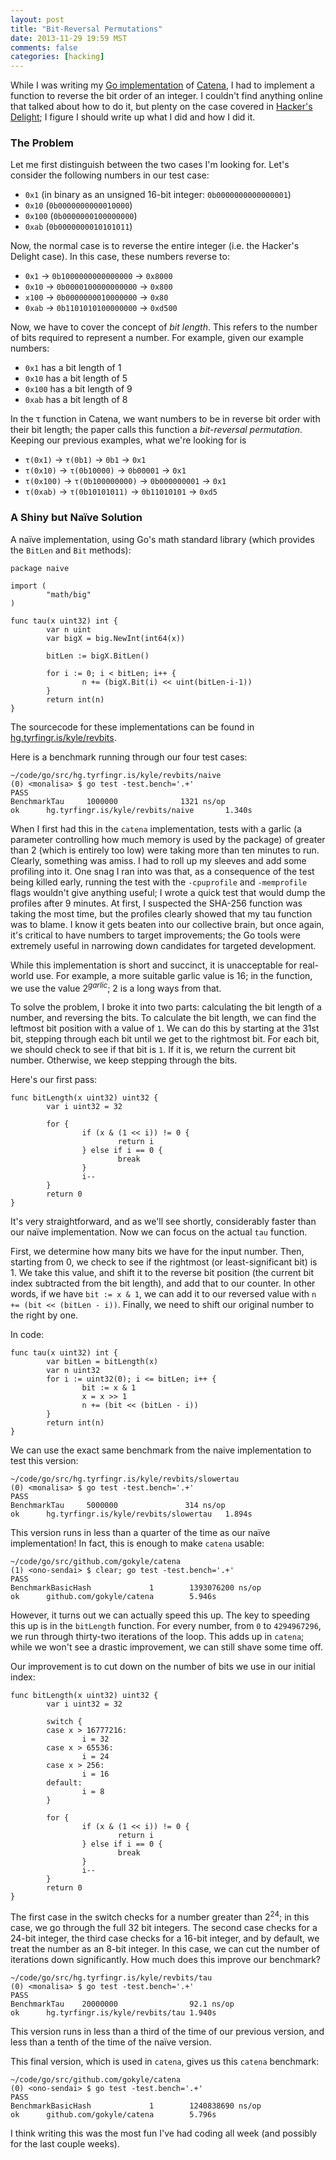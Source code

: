 ```yaml
---
layout: post
title: "Bit-Reversal Permutations"
date: 2013-11-29 19:59 MST
comments: false
categories: [hacking]
---
```


While I was writing my
[Go implementation](https://github.com/kisom/catena) of
[Catena](http://eprint.iacr.org/2013/525.pdf), I had to implement a
function to reverse the bit order of an integer. I couldn't find
anything online that talked about how to do it, but plenty on the case
covered in [Hacker's Delight](http://www.hackersdelight.org/); I
figure I should write up what I did and how I did it.

### The Problem

Let me first distinguish between the two cases I'm looking for. Let's
consider the following numbers in our test case:

* `0x1` (in binary as an unsigned 16-bit integer: `0b0000000000000001`)
* `0x10` (`0b0000000000010000`)
* `0x100` (`0b0000000100000000`)
* `0xab` (`0b0000000010101011`)

Now, the normal case is to reverse the entire integer (i.e. the
Hacker's Delight case). In this case, these numbers reverse to:

* `0x1` -> `0b1000000000000000` -> `0x8000`
* `0x10` -> `0b0000100000000000` -> `0x800`
* `x100` -> `0b0000000010000000` -> `0x80`
* `0xab` -> `0b1101010100000000` -> `0xd500`

Now, we have to cover the concept of *bit length*. This refers to the
number of bits required to represent a number. For example, given our
example numbers:

* `0x1` has a bit length of 1
* `0x10` has a bit length of 5
* `0x100` has a bit length of 9
* `0xab` has a bit length of 8

In the τ function in Catena, we want numbers to be in reverse bit
order with their bit length; the paper calls this function a
*bit-reversal permutation*. Keeping our previous examples, what we're
looking for is

* `τ(0x1)` -> `τ(0b1)` -> `0b1` -> `0x1`
* `τ(0x10)` -> `τ(0b10000)` -> `0b00001` -> `0x1`
* `τ(0x100)` -> `τ(0b100000000)` -> `0b000000001` -> `0x1`
* `τ(0xab)` -> `τ(0b10101011)` -> `0b11010101` -> `0xd5`

### A Shiny but Naïve Solution

A naïve implementation, using Go's math standard library (which
provides the `BitLen` and `Bit` methods):

```
package naive

import (
        "math/big"
)

func tau(x uint32) int {
        var n uint
        var bigX = big.NewInt(int64(x))

        bitLen := bigX.BitLen()

        for i := 0; i < bitLen; i++ {
                n += (bigX.Bit(i) << uint(bitLen-i-1))
        }
        return int(n)
}
```

The sourcecode for these implementations can be found in
[hg.tyrfingr.is/kyle/revbits](http://hg.tyrfingr.is/kyle/revbits).

Here is a benchmark running through our four test cases:

```
~/code/go/src/hg.tyrfingr.is/kyle/revbits/naive
(0) <monalisa> $ go test -test.bench='.+'
PASS
BenchmarkTau     1000000              1321 ns/op
ok      hg.tyrfingr.is/kyle/revbits/naive       1.340s
```

When I first had this in the `catena` implementation, tests with a
garlic (a parameter controlling how much memory is used by the
package) of greater than 2 (which is entirely too low) were taking
more than ten minutes to run. Clearly, something was amiss. I had to
roll up my sleeves and add some profiling into it. One snag I ran into
was that, as a consequence of the test being killed early, running the
test with the `-cpuprofile` and `-memprofile` flags wouldn't give
anything useful; I wrote a quick test that would dump the profiles
after 9 minutes. At first, I suspected the SHA-256 function was taking
the most time, but the profiles clearly showed that my tau function
was to blame. I know it gets beaten into our collective brain, but
once again, it's critical to have numbers to target improvements; the
Go tools were extremely useful in narrowing down candidates for
targeted development.

While this implementation is short and succinct, it is unacceptable
for real-world use. For example, a more suitable garlic value is 16;
in the function, we use the value 2<sup>*garlic*</sup>; 2 is a long
ways from that.

To solve the problem, I broke it into two parts: calculating the bit
length of a number, and reversing the bits. To calculate the bit
length, we can find the leftmost bit position with a value of `1`. We
can do this by starting at the 31st bit, stepping through each bit
until we get to the rightmost bit. For each bit, we should check to
see if that bit is `1`. If it is, we return the current bit
number. Otherwise, we keep stepping through the bits.

Here's our first pass:

```
func bitLength(x uint32) uint32 {
        var i uint32 = 32

        for {
                if (x & (1 << i)) != 0 {
                        return i
                } else if i == 0 {
                        break
                }
                i--
        }
        return 0
}
```

It's very straightforward, and as we'll see shortly, considerably
faster than our naïve implementation. Now we can focus on the actual
`tau` function.

First, we determine how many bits we have for the input number. Then,
starting from 0, we check to see if the rightmost (or
least-significant bit) is 1. We take this value, and shift it to the
reverse bit position (the current bit index subtracted from the bit
length), and add that to our counter. In other words, if we have `bit
:= x & 1`, we can add it to our reversed value with `n += (bit <<
(bitLen - i))`. Finally, we need to shift our original number to the
right by one.

In code:

```
func tau(x uint32) int {
        var bitLen = bitLength(x)
        var n uint32
        for i := uint32(0); i <= bitLen; i++ {
                bit := x & 1
                x = x >> 1
                n += (bit << (bitLen - i))
        }
        return int(n)
}
```

We can use the exact same benchmark from the naive implementation to
test this version:

```
~/code/go/src/hg.tyrfingr.is/kyle/revbits/slowertau
(0) <monalisa> $ go test -test.bench='.+'
PASS
BenchmarkTau     5000000               314 ns/op
ok      hg.tyrfingr.is/kyle/revbits/slowertau   1.894s
```

This version runs in less than a quarter of the time as our naïve
implementation! In fact, this is enough to make `catena` usable:

```
~/code/go/src/github.com/gokyle/catena
(1) <ono-sendai> $ clear; go test -test.bench='.+'
PASS
BenchmarkBasicHash             1        1393076200 ns/op
ok      github.com/gokyle/catena        5.946s
```

However, it turns out we can actually speed this up. The key to
speeding this up is in the `bitLength` function. For every number,
from `0` to `4294967296`, we run through thirty-two iterations of the
loop. This adds up in `catena`; while we won't see a drastic
improvement, we can still shave some time off.

Our improvement is to cut down on the number of bits we use in our
initial index:

```
func bitLength(x uint32) uint32 {
        var i uint32 = 32

        switch {
        case x > 16777216:
                i = 32
        case x > 65536:
                i = 24
        case x > 256:
                i = 16
        default:
                i = 8
        }

        for {
                if (x & (1 << i)) != 0 {
                        return i
                } else if i == 0 {
                        break
                }
                i--
        }
        return 0
}
```

The first case in the switch checks for a number greater than
2<sup>24</sup>; in this case, we go through the full 32 bit
integers. The second case checks for a 24-bit integer, the third case
checks for a 16-bit integer, and by default, we treat the number as an
8-bit integer. In this case, we can cut the number of iterations down
significantly. How much does this improve our benchmark?

```
~/code/go/src/hg.tyrfingr.is/kyle/revbits/tau
(0) <monalisa> $ go test -test.bench='.+'
PASS
BenchmarkTau    20000000                92.1 ns/op
ok      hg.tyrfingr.is/kyle/revbits/tau 1.940s
```

This version runs in less than a third of the time of our previous
version, and less than a tenth of the time of the naïve version.

This final version, which is used in `catena`, gives us this
`catena` benchmark:

```
~/code/go/src/github.com/gokyle/catena
(0) <ono-sendai> $ go test -test.bench='.+'
PASS
BenchmarkBasicHash             1        1240838690 ns/op
ok      github.com/gokyle/catena        5.796s
```

I think writing this was the most fun I've had coding all week (and
possibly for the last couple weeks).
